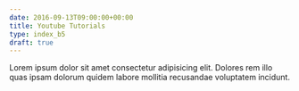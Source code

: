 ```yaml
---
date: 2016-09-13T09:00:00+00:00
title: Youtube Tutorials
type: index_b5
draft: true
---
```

Lorem ipsum dolor sit amet consectetur adipisicing elit. Dolores rem illo quas ipsam dolorum quidem labore mollitia recusandae voluptatem incidunt.